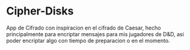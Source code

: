 # Cipher-Disks
App de Cifrado con inspiracion en el cifrado de Caesar, hecho principalmente para encriptar mensajes para mis jugadores de D&D, asi poder encriptar algo con tiempo de preparacion o en el momento.
